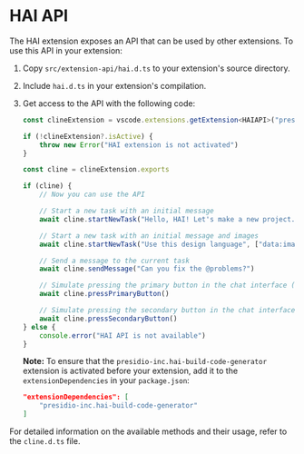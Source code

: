 # HAI API

The HAI extension exposes an API that can be used by other extensions. To use this API in your extension:

1. Copy `src/extension-api/hai.d.ts` to your extension's source directory.
2. Include `hai.d.ts` in your extension's compilation.
3. Get access to the API with the following code:

    ```ts
    const clineExtension = vscode.extensions.getExtension<HAIAPI>("presidio-inc.hai-build-code-generator")

    if (!clineExtension?.isActive) {
    	throw new Error("HAI extension is not activated")
    }

    const cline = clineExtension.exports

    if (cline) {
    	// Now you can use the API

    	// Start a new task with an initial message
    	await cline.startNewTask("Hello, HAI! Let's make a new project...")

    	// Start a new task with an initial message and images
    	await cline.startNewTask("Use this design language", ["data:image/webp;base64,..."])

    	// Send a message to the current task
    	await cline.sendMessage("Can you fix the @problems?")

    	// Simulate pressing the primary button in the chat interface (e.g. 'Save' or 'Proceed While Running')
    	await cline.pressPrimaryButton()

    	// Simulate pressing the secondary button in the chat interface (e.g. 'Reject')
    	await cline.pressSecondaryButton()
    } else {
    	console.error("HAI API is not available")
    }
    ```

    **Note:** To ensure that the `presidio-inc.hai-build-code-generator` extension is activated before your extension, add it to the `extensionDependencies` in your `package.json`:

    ```json
    "extensionDependencies": [
        "presidio-inc.hai-build-code-generator"
    ]
    ```

For detailed information on the available methods and their usage, refer to the `cline.d.ts` file.
